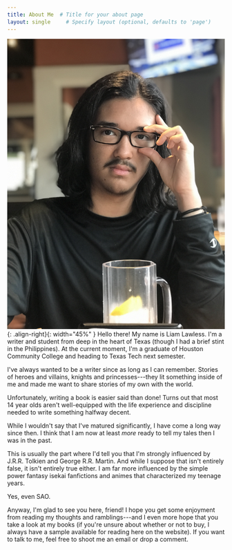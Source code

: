 ```yaml
---
title: About Me  # Title for your about page
layout: single     # Specify layout (optional, defaults to 'page')
---
```

!["OwO Hello there! This is a picture of me!"](assets/portrait.jpeg#right){: .align-right}{: width="45%" } Hello there! My name is Liam Lawless. I'm a writer and student from deep in the heart of Texas (though I had a brief stint in the Philippines). At the current moment, I'm a graduate of Houston Community College and heading to Texas Tech next semester.

I've always wanted to be a writer since as long as I can remember. Stories of heroes and villains, knights and princesses---they lit something inside of me and made me want to share stories of my own with the world. 

Unfortunately, writing a book is easier said than done! Turns out that most 14 year olds aren't well-equipped with the life experience and discipline needed to write something halfway decent.

While I wouldn't say that I've matured significantly, I have come a long way since then. I think that I am now at least *more* ready to tell my tales then I was in the past.

This is usually the part where I'd tell you that I'm strongly influenced by J.R.R. Tolkien and George R.R. Martin. And while I suppose that isn't entirely false, it isn't entirely true either. I am far more influenced by the simple power fantasy isekai fanfictions and animes that characterized my teenage years.

Yes, even SAO.

Anyway, I'm glad to see you here, friend! I hope you get some enjoyment from reading my thoughts and ramblings---and I even more hope that you take a look at my books (if you're unsure about whether or not to buy, I always have a sample available for reading here on the website). If you want to talk to me, feel free to shoot me an email or drop a comment.

